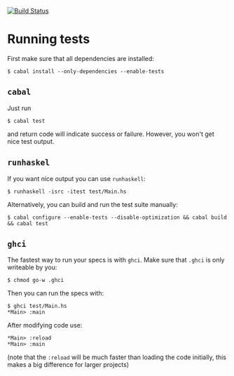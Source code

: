 [![Build Status](https://travis-ci.org/sol/hspec-example.png)](https://travis-ci.org/sol/hspec-example)

# Running tests

First make sure that all dependencies are installed:

```
$ cabal install --only-dependencies --enable-tests
```

## `cabal`

Just run

```
$ cabal test
```

and return code will indicate success or failure.  However, you won't get nice
test output.

## `runhaskel`

If you want nice output you can use `runhaskell`:

```
$ runhaskell -isrc -itest test/Main.hs
```

Alternatively, you can build and run the test suite manually:

```
$ cabal configure --enable-tests --disable-optimization && cabal build && cabal test
```

## `ghci`

The fastest way to run your specs is with `ghci`.  Make sure that `.ghci` is
only writeable by you:

```
$ chmod go-w .ghci
```

Then you can run the specs with:

```
$ ghci test/Main.hs
*Main> :main
```

After modifying code use:

```
*Main> :reload
*Main> :main
```

(note that the `:reload` will be much faster than loading the code initially,
this makes a big difference for larger projects)
